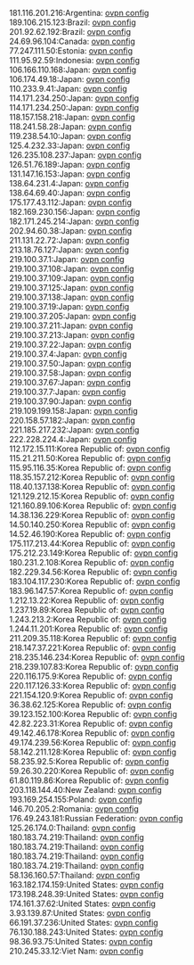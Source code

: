 181.116.201.216:Argentina: [ovpn config](vpn/181_116_201_216.ovpn)  
189.106.215.123:Brazil: [ovpn config](vpn/189_106_215_123.ovpn)  
201.92.62.192:Brazil: [ovpn config](vpn/201_92_62_192.ovpn)  
24.69.96.104:Canada: [ovpn config](vpn/24_69_96_104.ovpn)  
77.247.111.50:Estonia: [ovpn config](vpn/77_247_111_50.ovpn)  
111.95.92.59:Indonesia: [ovpn config](vpn/111_95_92_59.ovpn)  
106.166.110.168:Japan: [ovpn config](vpn/106_166_110_168.ovpn)  
106.174.49.18:Japan: [ovpn config](vpn/106_174_49_18.ovpn)  
110.233.9.41:Japan: [ovpn config](vpn/110_233_9_41.ovpn)  
114.171.234.250:Japan: [ovpn config](vpn/114_171_234_250.ovpn)  
114.171.234.250:Japan: [ovpn config](vpn/114_171_234_250.ovpn)  
118.157.158.218:Japan: [ovpn config](vpn/118_157_158_218.ovpn)  
118.241.58.28:Japan: [ovpn config](vpn/118_241_58_28.ovpn)  
119.238.54.10:Japan: [ovpn config](vpn/119_238_54_10.ovpn)  
125.4.232.33:Japan: [ovpn config](vpn/125_4_232_33.ovpn)  
126.235.108.237:Japan: [ovpn config](vpn/126_235_108_237.ovpn)  
126.51.76.189:Japan: [ovpn config](vpn/126_51_76_189.ovpn)  
131.147.16.153:Japan: [ovpn config](vpn/131_147_16_153.ovpn)  
138.64.231.4:Japan: [ovpn config](vpn/138_64_231_4.ovpn)  
138.64.69.40:Japan: [ovpn config](vpn/138_64_69_40.ovpn)  
175.177.43.112:Japan: [ovpn config](vpn/175_177_43_112.ovpn)  
182.169.230.156:Japan: [ovpn config](vpn/182_169_230_156.ovpn)  
182.171.245.214:Japan: [ovpn config](vpn/182_171_245_214.ovpn)  
202.94.60.38:Japan: [ovpn config](vpn/202_94_60_38.ovpn)  
211.131.22.72:Japan: [ovpn config](vpn/211_131_22_72.ovpn)  
213.18.76.127:Japan: [ovpn config](vpn/213_18_76_127.ovpn)  
219.100.37.1:Japan: [ovpn config](vpn/219_100_37_1.ovpn)  
219.100.37.108:Japan: [ovpn config](vpn/219_100_37_108.ovpn)  
219.100.37.109:Japan: [ovpn config](vpn/219_100_37_109.ovpn)  
219.100.37.125:Japan: [ovpn config](vpn/219_100_37_125.ovpn)  
219.100.37.138:Japan: [ovpn config](vpn/219_100_37_138.ovpn)  
219.100.37.19:Japan: [ovpn config](vpn/219_100_37_19.ovpn)  
219.100.37.205:Japan: [ovpn config](vpn/219_100_37_205.ovpn)  
219.100.37.211:Japan: [ovpn config](vpn/219_100_37_211.ovpn)  
219.100.37.213:Japan: [ovpn config](vpn/219_100_37_213.ovpn)  
219.100.37.22:Japan: [ovpn config](vpn/219_100_37_22.ovpn)  
219.100.37.4:Japan: [ovpn config](vpn/219_100_37_4.ovpn)  
219.100.37.50:Japan: [ovpn config](vpn/219_100_37_50.ovpn)  
219.100.37.58:Japan: [ovpn config](vpn/219_100_37_58.ovpn)  
219.100.37.67:Japan: [ovpn config](vpn/219_100_37_67.ovpn)  
219.100.37.7:Japan: [ovpn config](vpn/219_100_37_7.ovpn)  
219.100.37.90:Japan: [ovpn config](vpn/219_100_37_90.ovpn)  
219.109.199.158:Japan: [ovpn config](vpn/219_109_199_158.ovpn)  
220.158.57.182:Japan: [ovpn config](vpn/220_158_57_182.ovpn)  
221.185.217.232:Japan: [ovpn config](vpn/221_185_217_232.ovpn)  
222.228.224.4:Japan: [ovpn config](vpn/222_228_224_4.ovpn)  
112.172.15.111:Korea Republic of: [ovpn config](vpn/112_172_15_111.ovpn)  
115.21.211.50:Korea Republic of: [ovpn config](vpn/115_21_211_50.ovpn)  
115.95.116.35:Korea Republic of: [ovpn config](vpn/115_95_116_35.ovpn)  
118.35.157.212:Korea Republic of: [ovpn config](vpn/118_35_157_212.ovpn)  
118.40.137.138:Korea Republic of: [ovpn config](vpn/118_40_137_138.ovpn)  
121.129.212.15:Korea Republic of: [ovpn config](vpn/121_129_212_15.ovpn)  
121.160.89.106:Korea Republic of: [ovpn config](vpn/121_160_89_106.ovpn)  
14.38.136.229:Korea Republic of: [ovpn config](vpn/14_38_136_229.ovpn)  
14.50.140.250:Korea Republic of: [ovpn config](vpn/14_50_140_250.ovpn)  
14.52.46.190:Korea Republic of: [ovpn config](vpn/14_52_46_190.ovpn)  
175.117.213.44:Korea Republic of: [ovpn config](vpn/175_117_213_44.ovpn)  
175.212.23.149:Korea Republic of: [ovpn config](vpn/175_212_23_149.ovpn)  
180.231.2.108:Korea Republic of: [ovpn config](vpn/180_231_2_108.ovpn)  
182.229.34.56:Korea Republic of: [ovpn config](vpn/182_229_34_56.ovpn)  
183.104.117.230:Korea Republic of: [ovpn config](vpn/183_104_117_230.ovpn)  
183.96.147.57:Korea Republic of: [ovpn config](vpn/183_96_147_57.ovpn)  
1.212.13.22:Korea Republic of: [ovpn config](vpn/1_212_13_22.ovpn)  
1.237.19.89:Korea Republic of: [ovpn config](vpn/1_237_19_89.ovpn)  
1.243.213.2:Korea Republic of: [ovpn config](vpn/1_243_213_2.ovpn)  
1.244.11.201:Korea Republic of: [ovpn config](vpn/1_244_11_201.ovpn)  
211.209.35.118:Korea Republic of: [ovpn config](vpn/211_209_35_118.ovpn)  
218.147.37.221:Korea Republic of: [ovpn config](vpn/218_147_37_221.ovpn)  
218.235.146.234:Korea Republic of: [ovpn config](vpn/218_235_146_234.ovpn)  
218.239.107.83:Korea Republic of: [ovpn config](vpn/218_239_107_83.ovpn)  
220.116.175.9:Korea Republic of: [ovpn config](vpn/220_116_175_9.ovpn)  
220.117.126.33:Korea Republic of: [ovpn config](vpn/220_117_126_33.ovpn)  
221.154.120.9:Korea Republic of: [ovpn config](vpn/221_154_120_9.ovpn)  
36.38.62.125:Korea Republic of: [ovpn config](vpn/36_38_62_125.ovpn)  
39.123.152.100:Korea Republic of: [ovpn config](vpn/39_123_152_100.ovpn)  
42.82.223.31:Korea Republic of: [ovpn config](vpn/42_82_223_31.ovpn)  
49.142.46.178:Korea Republic of: [ovpn config](vpn/49_142_46_178.ovpn)  
49.174.239.56:Korea Republic of: [ovpn config](vpn/49_174_239_56.ovpn)  
58.142.211.128:Korea Republic of: [ovpn config](vpn/58_142_211_128.ovpn)  
58.235.92.5:Korea Republic of: [ovpn config](vpn/58_235_92_5.ovpn)  
59.26.30.220:Korea Republic of: [ovpn config](vpn/59_26_30_220.ovpn)  
61.80.119.86:Korea Republic of: [ovpn config](vpn/61_80_119_86.ovpn)  
203.118.144.40:New Zealand: [ovpn config](vpn/203_118_144_40.ovpn)  
193.169.254.155:Poland: [ovpn config](vpn/193_169_254_155.ovpn)  
146.70.205.2:Romania: [ovpn config](vpn/146_70_205_2.ovpn)  
176.49.243.181:Russian Federation: [ovpn config](vpn/176_49_243_181.ovpn)  
125.26.174.0:Thailand: [ovpn config](vpn/125_26_174_0.ovpn)  
180.183.74.219:Thailand: [ovpn config](vpn/180_183_74_219.ovpn)  
180.183.74.219:Thailand: [ovpn config](vpn/180_183_74_219.ovpn)  
180.183.74.219:Thailand: [ovpn config](vpn/180_183_74_219.ovpn)  
180.183.74.219:Thailand: [ovpn config](vpn/180_183_74_219.ovpn)  
58.136.160.57:Thailand: [ovpn config](vpn/58_136_160_57.ovpn)  
163.182.174.159:United States: [ovpn config](vpn/163_182_174_159.ovpn)  
173.198.248.39:United States: [ovpn config](vpn/173_198_248_39.ovpn)  
174.161.37.62:United States: [ovpn config](vpn/174_161_37_62.ovpn)  
3.93.139.87:United States: [ovpn config](vpn/3_93_139_87.ovpn)  
66.191.37.236:United States: [ovpn config](vpn/66_191_37_236.ovpn)  
76.130.188.243:United States: [ovpn config](vpn/76_130_188_243.ovpn)  
98.36.93.75:United States: [ovpn config](vpn/98_36_93_75.ovpn)  
210.245.33.12:Viet Nam: [ovpn config](vpn/210_245_33_12.ovpn)  
